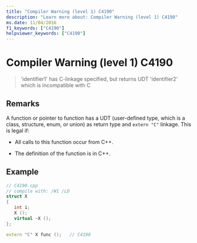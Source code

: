 ```yaml
---
title: "Compiler Warning (level 1) C4190"
description: "Learn more about: Compiler Warning (level 1) C4190"
ms.date: 11/04/2016
f1_keywords: ["C4190"]
helpviewer_keywords: ["C4190"]
---
```

# Compiler Warning (level 1) C4190

> 'identifier1' has C-linkage specified, but returns UDT 'identifier2' which is incompatible with C

## Remarks

A function or pointer to function has a UDT (user-defined type, which is a class, structure, enum, or union) as return type and `extern "C"` linkage. This is legal if:

- All calls to this function occur from C++.

- The definition of the function is in C++.

## Example

```cpp
// C4190.cpp
// compile with: /W1 /LD
struct X
{
   int i;
   X ();
   virtual ~X ();
};

extern "C" X func ();   // C4190
```
